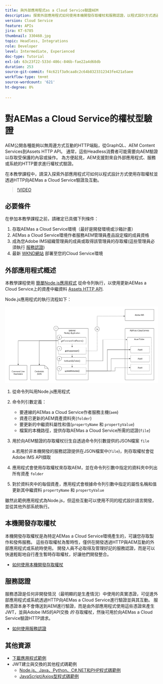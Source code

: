 ```yaml
---
title: 與外部應用程式as a Cloud Service驗證AEM
description: 探索外部應用程式如何使用本機開發存取權杖和服務認證，以程式設計方式透過HTTP驗證並與AEMas a Cloud Service互動。
version: Cloud Service
feature: APIs
jira: KT-6785
thumbnail: 330460.jpg
topic: Headless, Integrations
role: Developer
level: Intermediate, Experienced
doc-type: Tutorial
exl-id: 63c23f22-533d-486c-846b-fae22a4d68db
duration: 253
source-git-commit: f4c621f3a9caa8c2c64b8323312343fe421a5aee
workflow-type: tm+mt
source-wordcount: '621'
ht-degree: 0%

---
```


# 對AEMas a Cloud Service的權杖型驗證

AEM公開各種能夠以無周邊方式互動的HTTP端點，從GraphQL、AEM Content Services到Assets HTTP API。 通常，這些Headless消費者可能需要向AEM驗證以存取受保護的內容或操作。 為方便起見，AEM支援對來自外部應用程式、服務或系統的HTTP要求進行權杖式驗證。

在本教學課程中，請深入探索外部應用程式可如何以程式設計方式使用存取權杖並透過HTTP向AEMas a Cloud Service驗證及互動。

>[!VIDEO](https://video.tv.adobe.com/v/330460?quality=12&learn=on)

## 必要條件

在參加本教學課程之前，請確定已具備下列條件：

1. 存取AEMas a Cloud Service環境（最好是開發環境或沙箱計畫）
1. AEMas a Cloud Service環境作者服務AEM管理員產品設定檔的成員資格
1. 成為您Adobe IMS組織管理員的成員或取得該管理員的存取權(這些管理員必須執行 [服務認證](./service-credentials.md))
1. 最新 [WKND網站](https://github.com/adobe/aem-guides-wknd) 部署至您的Cloud Service環境

## 外部應用程式概述

本教學課程使用 [簡單Node.js應用程式](./assets/aem-guides_token-authentication-external-application.zip) 從命令列執行，以使用更新AEMas a Cloud Service上的資產中繼資料 [Assets HTTP API](https://experienceleague.adobe.com/docs/experience-manager-cloud-service/assets/admin/mac-api-assets.html).

Node.js應用程式的執行流程如下：

![外部應用計畫](./assets/overview/external-application.png)

1. 從命令列叫用Node.js應用程式
1. 命令列引數定義：
   + 要連線的AEMas a Cloud Service作者服務主機(`aem`)
   + 資產已更新的AEM資產資料夾(`folder`)
   + 要更新的中繼資料屬性和值(`propertyName` 和 `propertyValue`)
   + 檔案的本機路徑，提供存取AEMas a Cloud Service所需的認證(`file`)
1. 用於向AEM驗證的存取權杖衍生自透過命令列引數提供的JSON檔案 `file`

   a.若用於非本機開發的服務認證提供在JSON檔案中(`file`)，則存取權杖會從Adobe IMS API擷取
1. 應用程式會使用存取權杖來存取AEM，並在命令列引數中指定的資料夾中列出所有資產 `folder`
1. 對於資料夾中的每個資產，應用程式會根據命令列引數中指定的屬性名稱和值更新其中繼資料 `propertyName` 和 `propertyValue`

雖然此範例應用程式為Node.js，但這些互動可以使用不同的程式設計語言開發，並從其他外部系統執行。

## 本機開發存取權杖

本機開發存取權杖是為特定AEMas a Cloud Service環境產生的，可讓您存取製作和發佈服務。  這些存取權杖為暫時性，僅供在開發透過HTTP與AEM互動的外部應用程式或系統時使用。 開發人員不必取得及管理好記的服務認證，而是可以快速輕鬆地自行產生暫時存取權杖，好讓他們開發整合。

+ [如何使用本機開發存取權杖](./local-development-access-token.md)

## 服務認證

服務憑證是任何非開發情況（最明顯的是生產情況）中使用的真實憑證，可促進外部應用程式或系統透過HTTP向AEMas a Cloud Service進行驗證並與其互動。 服務憑證本身不會傳送到AEM進行驗證，而是由外部應用程式使用這些憑證來產生JWT，並與Adobe IMS的API交換 _的_ 存取權杖，然後可用於向AEMas a Cloud Service驗證HTTP請求。

+ [如何使用服務認證](./service-credentials.md)

## 其他資源

+ [下載應用程式範例](./assets/aem-guides_token-authentication-external-application.zip)
+ JWT建立與交換的其他程式碼範例
   + [Node.js、Java、Python、C#.NET和PHP程式碼範例](https://developer.adobe.com/developer-console/docs/guides/authentication/JWT/samples/)
   + [JavaScript/Axios型程式碼範例](https://github.com/adobe/aemcs-api-client-lib)
